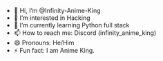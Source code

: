 - 👋 Hi, I’m @Infinity-Anime-King
- 👀 I’m interested in Hacking
- 🌱 I’m currently learning Python full stack
- 📫 How to reach me: Discord (infinity_anime_king)
- 😄 Pronouns: He/Him
- ⚡ Fun fact: I am Anime King. 
